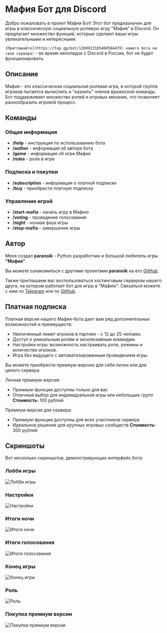 # Мафия Бот для Discord

Добро пожаловать в проект Мафия Бот! Этот бот предназначен для игры в классическую социальную ролевую игру "Мафия" в Discord. Он предлагает множество функций, которые сделают ваши игры увлекательными и интересными.

`[Приглашайте](https://top.gg/bot/1269922185460584479) нашего бота на свои сервера!` - во время неполадок с Discord в России, бот не будет функционировать.

## Описание

Мафия - это классическая социальная ролевая игра, в которой группа игроков пытается вычислить и "казнить" членов вражеской команды. Бот поддерживает множество ролей и игровых механик, что позволяет разнообразить игровой процесс.

## Команды

### Общая информация
- **/help** - инструкция по использованию бота
- **/author** - информация об авторе бота
- **/game** - информация об игре Мафия
- **/roles** - роли в игре

### Подписка и покупки
- **/subscription** - информация о платной подписке
- **/buy** - приобрести платную подписку 

### Управление игрой
- **/start-mafia** - начать игру в Мафию
- **/voting** - проведение голосования
- **/night** - ночная фаза игры
- **/stop-mafia** - завершение игры 

## Автор

Меня создал **paranoik** - Python разработчик и большой любитель игры **"Мафия"**. 

Вы можете ознакомиться с другими проектами **paranoik** на его [GitHub](https://github.com/paranoik1).

Также приглашаем вас воспользоваться хостинговым сервером нашего друга, на котором работает бот для игры в "Мафию". Связаться можете с ним по [Telegram](https://t.me/gamplez) или по [GitHub](https://github.com/JohnMazino).

## Платная подписка

Платная версия нашего Мафия-бота дает вам ряд дополнительных возможностей и преимуществ:

- Увеличенный лимит игроков в партиях - с 12 до 25 человек.
- Доступ к уникальным ролям и эксклюзивным командам.
- Настройки игры: возможность настраивать роли, режимы и количество игроков.
- Игра без ведущего с автоматизированным проведением игры.

Вы можете приобрести премиум-версию для себя лично или для целого сервера:

Личная премиум-версия:
- Премиум-функции доступны только для вас
- Отличный выбор для индивидуальной игры или небольших групп
**Стоимость:** 100 рублей

Премиум-версия для сервера:
- Премиум-функции доступны для всех участников сервера
- Идеальное решение для крупных игровых сообществ
**Стоимость:** 300 рублей

## Скриншоты

Вот несколько скриншотов, демонстрирующих интерфейс бота:

### Лобби игры
![Лобби игры](img/start-mafia.png)

### Настройки
![Настройки](img/settings.png)


### Итоги ночи
![Итоги ночи](img/night.png)


### Итоги голосования
![Итоги голосования](img/voting.png)


### Конец игры
![Конец игры](img/end.png)


### Роль
![Роль](img/role.png)


### Покупка премиум версии
![Покупка премиум версии](img/buy-premium.png)
